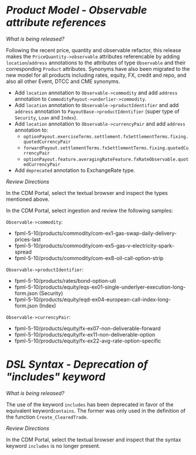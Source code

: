 # *Product Model - Observable attribute references*

_What is being released?_

Following the recent price, quantity and observable refactor, this release makes the `PriceQuantity->observable` attributes referencable by adding `location`/`address` annotations to the attributes of type `Observable` and their corresponding `Product` attributes.  Synonyms have also been migrated to the new model for all products including rates, equity, FX, credit and repo, and also all other Event, DTCC and CME synonyms.

- Add `location` annotation to `Observable->commodity` and add `address` annotation to `CommodityPayout->underlier->commodity`.
- Add `location` annotation to `Observable->productIdentifier` and add `address` annotation to `PayoutBase->productIdentifier` (super type of `Security`, `Loan` and `Index`).
- Add `location` annotation to `Observable->currencyPair` and add `address` annotation to:
  - `optionPayout.exerciseTerms.settlement.fxSettlementTerms.fixing.quotedCurrencyPair`
  - `forwardPayout.settlementTerms.fxSettlementTerms.fixing.quotedCurrencyPair`
  - `optionPayout.feature.averagingRateFeature.fxRateObservable.quotedCurrencyPair`
- Add `deprecated` annotation to ExchangeRate type.

_Review Directions_

In the CDM Portal, select the textual browser and inspect the types mentioned above.

In the CDM Portal, select ingestion and review the following samples:

`Observable->commodity`:
- fpml-5-10/products/commodity/com-ex1-gas-swap-daily-delivery-prices-last
- fpml-5-10/products/commodity/com-ex5-gas-v-electricity-spark-spread
- fpml-5-10/products/commodity/com-ex8-oil-call-option-strip

`Observable->productIdentifier`:
- fpml-5-10/products/rates/bond-option-uti
- fpml-5-10/products/equity/eqs-ex01-single-underlyer-execution-long-form.json (Security)
- fpml-5-10/products/equity/eqd-ex04-european-call-index-long-form.json (Index)

`Observable->currencyPair`:
- fpml-5-10/products/equity/fx-ex07-non-deliverable-forward
- fpml-5-10/products/equity/fx-ex11-non-deliverable-option
- fpml-5-10/products/equity/fx-ex22-avg-rate-option-specific


# *DSL Syntax - Deprecation of "includes" keyword*

_What is being released?_

The use of the keyword `includes` has been deprecated in favor of the equivalent keyword`contains`. The former was only used in the definition of the function `Create_ClearedTrade`.

_Review Directions_

In the CDM Portal, select the textual browser and inspect that the syntax keyword `includes` is no longer present.
